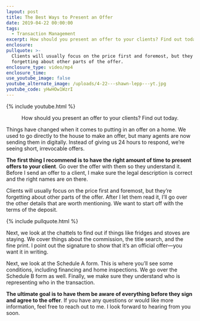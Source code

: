 ```yaml
---
layout: post
title: The Best Ways to Present an Offer
date: 2019-04-22 00:00:00
tags:
  - Transaction Management
excerpt: How should you present an offer to your clients? Find out today.
enclosure:
pullquote: >-
  Clients will usually focus on the price first and foremost, but they’re
  forgetting about other parts of the offer.
enclosure_type: video/mp4
enclosure_time:
use_youtube_image: false
youtube_alternate_image: /uploads/4-22---shawn-lepp---yt.jpg
youtube_code: yHwHOw1WzrI
---
```


{% include youtube.html %}

<center>How should you present an offer to your clients? Find out today.</center>

Things have changed when it comes to putting in an offer on a home. We used to go directly to the house to make an offer, but many agents are now sending them in digitally. Instead of giving us 24 hours to respond, we’re seeing short, irrevocable offers.

**The first thing I recommend is to have the right amount of time to present offers to your client**. Go over the offer with them so they understand it. Before I send an offer to a client, I make sure the legal description is correct and the right names are on there.

Clients will usually focus on the price first and foremost, but they’re forgetting about other parts of the offer. After I let them read it, I’ll go over the other details that are worth mentioning. We want to start off with the terms of the deposit.

{% include pullquote.html %}

Next, we look at the chattels to find out if things like fridges and stoves are staying. We cover things about the commission, the title search, and the fine print. I point out the signature to show that it’s an official offer—you want it in writing.&nbsp;

Next, we look at the Schedule A form. This is where you’ll see some conditions, including financing and home inspections. We go over the Schedule B form as well. Finally, we make sure they understand who is representing who in the transaction.&nbsp;

**The ultimate goal is to have them be aware of everything before they sign and agree to the offer**. If you have any questions or would like more information, feel free to reach out to me. I look forward to hearing from you soon.